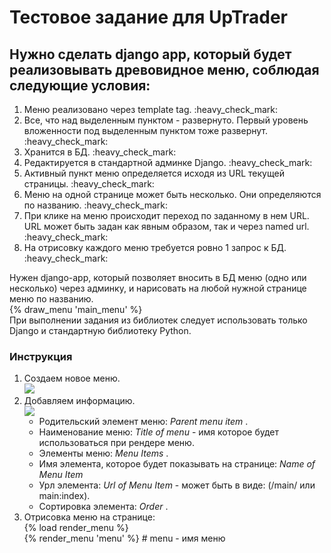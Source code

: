 <h1> Тестовое задание для UpTrader </h1>

<h2> Нужно сделать django app, который будет реализовывать древовидное меню, соблюдая следующие условия: </h2>
<ol>
<li> Меню реализовано через template tag. :heavy_check_mark: </li>
<li> Все, что над выделенным пунктом - развернуто. Первый уровень вложенности под выделенным пунктом тоже развернут. :heavy_check_mark: </li>
<li> Хранится в БД. :heavy_check_mark: </li>
<li> Редактируется в стандартной админке Django. :heavy_check_mark: </li>
<li> Активный пункт меню определяется исходя из URL текущей страницы. :heavy_check_mark: </li>
<li> Меню на одной странице может быть несколько. Они определяются по названию. :heavy_check_mark: </li>
<li> При клике на меню происходит переход по заданному в нем URL. 
<br> URL может быть задан как явным образом, так и через named url. :heavy_check_mark: </li>
<li> На отрисовку каждого меню требуется ровно 1 запрос к БД. :heavy_check_mark: </li>
</ol>
Нужен django-app, который позволяет вносить в БД меню (одно или несколько) через админку, и нарисовать на любой нужной странице меню по названию.
<br> {% draw_menu 'main_menu' %}
<br> При выполнении задания из библиотек следует использовать только Django и стандартную библиотеку Python.

<h3> Инструкция </h2>
<ol>
  <li> 
    Создаем новое меню. 
    <br><img src="http://joxi.ru/4AkK0gZT0N5LgA.png">
  </li>
  <li>
    Добавляем информацию. 
    <br><img src="http://dl4.joxi.net/drive/2021/01/24/0043/3410/2825554/54/d2971844b3.png">
    <ul>
      <li> Родительский элемент меню: <i> Parent menu item </i>.
      <li> Наименование меню: <i> Title of menu </i> - имя которое будет использоваться при рендере меню.
      <li> Элементы меню: <i> Menu Items </i>.
      <li> Имя элемента, которое будет показывать на странице: <i>Name of Menu Item</i></li>
      <li> Урл элемента: <i>Url of Menu Item</i> - может быть в виде: (/main/ или main:index).
      <li> Сортировка элемента: <i> Order </i>.
    </ul>
  </li>
  <li>
    Отрисовка меню на странице:
    <br> {% load render_menu %}
    <br> {% render_menu 'menu' %} # menu - имя меню
  </li>

